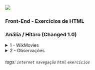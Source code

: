 ![](./assets/hd-header.png)

### Front-End - Exercícios de HTML
### Anália / Hitaro (Changed 1.0)

<details>
<summary>1 - WikMovies</summary>

- Seu objetivo é criar um Wiki de filmes.
- Seu projeto terá 3 páginas contento os filmes em lancamento.
  - Doutor Estranho
  - Sonic 2
  - Homem Aranha
- Deve ficar igual o exemplo das páginas abaixo.

> Pagina `index.html'

![](./assets/index(site).png)

> Pagina `homem-aranha.html'

![](./assets/homem-aranha(site).png)

> Pagina `sonic-2.html'

![](./assets/sonic-2(site).png)

> Pagina `doutor-estranho.html'

![](./assets/doutor-estranho(site).png)
</details>

<details>
<summary>2 - Observações</summary>

- Fazer o fork desse repositório
- Clonar o repositório do fork
- Fazer o que é solicitado pelo exercício.
- Comitar cada página criada.
  - Exemplo:
    - `git commit -m "finalizada a pagina index"`
    - `git commit -m "finalizada a pagina sonic"`
    - `git commit -m "finalizada a pagina homem aranha"`
    - `git commit -m "finalizada a pagina doutor estranho"`
- É para existir 4 commits nesse exercício.
- Depois de comitar, realizar o push do repositório.
- Depois fazer o pull request do repositório do fork.
</details>

###### tags: `internet` `navegação` `html` `exercícios`
